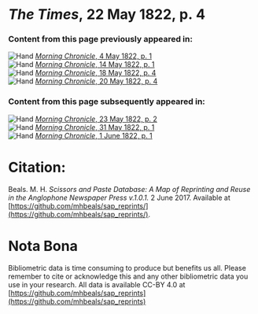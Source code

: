 # *The Times*, 22 May 1822, p. 4  
  
### Content from this page previously appeared in:  
![Hand](http://scissorsandpaste.net/wp-content/uploads/2017/06/smallhandpointer.png) [*Morning Chronicle*, 4 May 1822, p. 1](https://mhbeals.github.io/sap_html/Morning-Chronicle/Morning-Chronicle-4-May-1822-p-1)  
![Hand](http://scissorsandpaste.net/wp-content/uploads/2017/06/smallhandpointer.png) [*Morning Chronicle*, 14 May 1822, p. 1](https://mhbeals.github.io/sap_html/Morning-Chronicle/Morning-Chronicle-14-May-1822-p-1)  
![Hand](http://scissorsandpaste.net/wp-content/uploads/2017/06/smallhandpointer.png) [*Morning Chronicle*, 18 May 1822, p. 4](https://mhbeals.github.io/sap_html/Morning-Chronicle/Morning-Chronicle-18-May-1822-p-4)  
![Hand](http://scissorsandpaste.net/wp-content/uploads/2017/06/smallhandpointer.png) [*Morning Chronicle*, 20 May 1822, p. 4](https://mhbeals.github.io/sap_html/Morning-Chronicle/Morning-Chronicle-20-May-1822-p-4)  
  
### Content from this page subsequently appeared in:  
![Hand](http://scissorsandpaste.net/wp-content/uploads/2017/06/smallhandpointer.png) [*Morning Chronicle*, 23 May 1822, p. 2](https://mhbeals.github.io/sap_html/Morning-Chronicle/Morning-Chronicle-23-May-1822-p-2)  
![Hand](http://scissorsandpaste.net/wp-content/uploads/2017/06/smallhandpointer.png) [*Morning Chronicle*, 31 May 1822, p. 1](https://mhbeals.github.io/sap_html/Morning-Chronicle/Morning-Chronicle-31-May-1822-p-1)  
![Hand](http://scissorsandpaste.net/wp-content/uploads/2017/06/smallhandpointer.png) [*Morning Chronicle*, 1 June 1822, p. 1](https://mhbeals.github.io/sap_html/Morning-Chronicle/Morning-Chronicle-1-June-1822-p-1)  


# Citation: 

Beals. M. H. *Scissors and Paste Database: A Map of Reprinting and Reuse in the Anglophone Newspaper Press v.1.0.1.* 2 June 2017. Available at [https://github.com/mhbeals/sap_reprints/](https://github.com/mhbeals/sap_reprints/). 

# Nota Bona

Bibliometric data is time consuming to produce but benefits us all. Please remember to cite or acknowledge this and any other bibliometric data you use in your research. All data is available CC-BY 4.0 at [https://github.com/mhbeals/sap_reprints](https://github.com/mhbeals/sap_reprints)